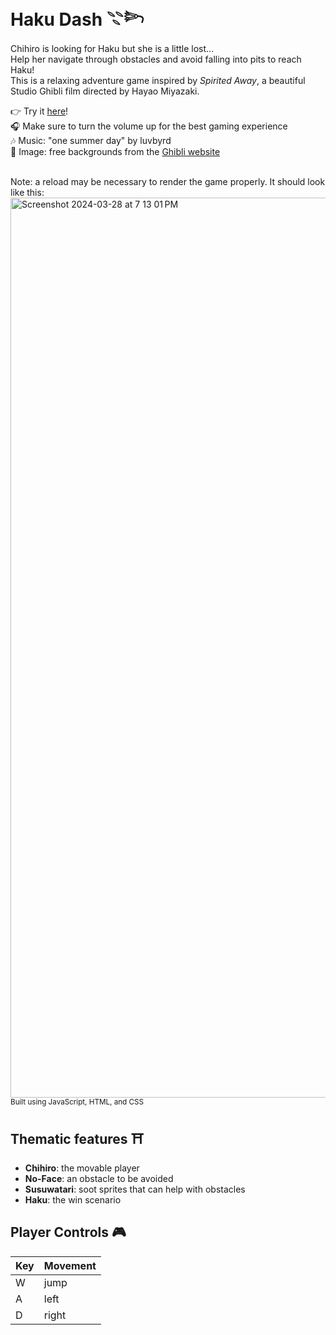 # Haku Dash 𓇢𓆸
Chihiro is looking for Haku but she is a little lost... <br>
Help her navigate through obstacles and avoid falling into pits to reach Haku! <br>
This is a relaxing adventure game inspired by *Spirited Away*, a beautiful Studio Ghibli film directed by Hayao Miyazaki. <br>

👉 Try it [here](https://haku-dash.vercel.app)!<br>
🎧 Make sure to turn the volume up for the best gaming experience <br>
🎶 Music: "one summer day" by luvbyrd <br>
📸 Image: free backgrounds from the [Ghibli website](https://www.ghibli.jp/info/013251/) <br><br>

Note: a reload may be necessary to render the game properly. It should look like this: 
<img width="1440" alt="Screenshot 2024-03-28 at 7 13 01 PM" src="https://github.com/ashwu11/haku-dash/assets/134242218/ba588d0b-1b5e-4c8c-a428-d95765292862">
<sup> Built using JavaScript, HTML, and CSS <sup>

## Thematic features ⛩️
- **Chihiro**: the movable player
- **No-Face**: an obstacle to be avoided
- **Susuwatari**: soot sprites that can help with obstacles <br>
- **Haku**: the win scenario

## Player Controls 🎮
| Key | Movement |
| --- | -------- |
|  W  |   jump   |
|  A  |   left   |
|  D  |   right  |

